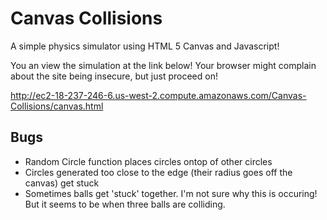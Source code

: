 # Canvas Collisions

A simple physics simulator using HTML 5 Canvas and Javascript!

You an view the simulation at the link below! Your browser might complain about the site being insecure, but just proceed on!

http://ec2-18-237-246-6.us-west-2.compute.amazonaws.com/Canvas-Collisions/canvas.html

## Bugs

* Random Circle function places circles ontop of other circles
* Circles generated too close to the edge (their radius goes off the canvas) get stuck
* Sometimes balls get 'stuck' together. I'm not sure why this is occuring! But it seems to be when three balls are colliding.

